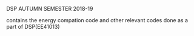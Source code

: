 DSP AUTUMN SEMESTER 2018-19
  
 contains the energy compation code and other relevant codes done as a part of DSP(EE41013)
